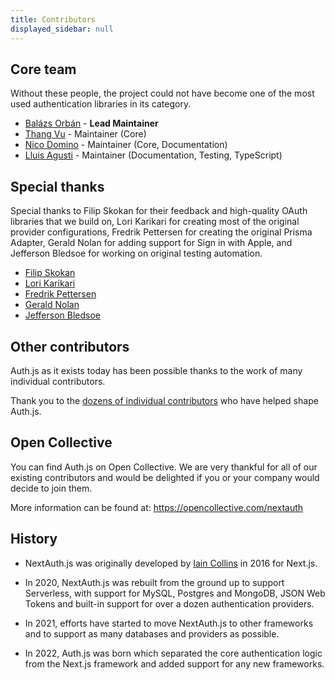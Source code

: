 ```yaml
---
title: Contributors
displayed_sidebar: null
---
```


## Core team

Without these people, the project could not have become one of the most used authentication libraries in its category.

- [Balázs Orbán](https://github.com/balazsorban44) - **Lead Maintainer**
- [Thang Vu](https://github.com/ThangHuuVu) - Maintainer (Core)
- [Nico Domino](https://github.com/ndom91) - Maintainer (Core, Documentation)
- [Lluis Agusti](https://github.com/lluia) - Maintainer (Documentation, Testing, TypeScript)

## Special thanks

Special thanks to Filip Skokan for their feedback and high-quality OAuth libraries that we build on, Lori Karikari for creating most of the original provider configurations, Fredrik Pettersen for creating the original Prisma Adapter, Gerald Nolan for adding support for Sign in with Apple, and Jefferson Bledsoe for working on original testing automation.

- [Filip Skokan](https://github.com/panva)
- [Lori Karikari](https://github.com/LoriKarikari)
- [Fredrik Pettersen](https://github.com/Fumler)
- [Gerald Nolan](https://github.com/geraldnolan)
- [Jefferson Bledsoe](https://github.com/JeffersonBledsoe)

## Other contributors

Auth.js as it exists today has been possible thanks to the work of many individual contributors.

Thank you to the [dozens of individual contributors](https://github.com/nextauthjs/next-auth/graphs/contributors) who have helped shape Auth.js.

## Open Collective

You can find Auth.js on Open Collective. We are very thankful for all of our existing contributors and would be delighted if you or your company would decide to join them.

More information can be found at: https://opencollective.com/nextauth

## History

- NextAuth.js was originally developed by <a href="https://github.com/iaincollins">Iain Collins</a> in 2016 for Next.js.

- In 2020, NextAuth.js was rebuilt from the ground up to support Serverless, with support for MySQL, Postgres and MongoDB, JSON Web Tokens and built-in support for over a dozen authentication providers.

- In 2021, efforts have started to move NextAuth.js to other frameworks and to support as many databases and providers as possible.

- In 2022, Auth.js was born which separated the core authentication logic from the Next.js framework and added support for any new frameworks.